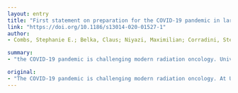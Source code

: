 ```yaml
---
layout: entry
title: "First statement on preparation for the COVID-19 pandemic in large German Speaking University-based radiation oncology departments"
link: "https://doi.org/10.1186/s13014-020-01527-1"
author:
- Combs, Stephanie E.; Belka, Claus; Niyazi, Maximilian; Corradini, Stefanie; Pigorsch, Steffi; Wilkens, Jan; Grosu, Anca L.; Guckenberger, Matthias; Ganswindt, Ute; Bernhardt, Denise

summary:
- "the COVID-19 pandemic is challenging modern radiation oncology. University Hospitals have a mandate to offer high-end treatments to all cancer patients. In times of crisis we must learn to prioritize resources, especially personnel. Communication with our neighboring countries, within societies and between departments can help meet the challenge. We report on our learning system and preparation measures to effectively tackle the challenge in University-Based Radiation Oncology Departments. All measures must be taken with great caution."

original:
- "The COVID-19 pandemic is challenging modern radiation oncology. At University Hospitals, we have a mandate to offer high-end treatments to all cancer patients. However, in times of crisis we must learn to prioritize resources, especially personnel. Compromising oncological outcome will blur all statistics, therefore all measures must be taken with great caution. Communication with our neighboring countries, within societies and between departments can help meet the challenge. Here, we report on our learning system and preparation measures to effectively tackle the COVID-19 challenge in University-Based Radiation Oncology Departments."
---
```



